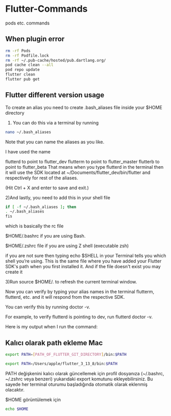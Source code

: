 # Flutter-Commands
pods etc. commands


## When plugin error
```sh
rm -rf Pods
rm -rf Podfile.lock
rm -rf ~/.pub-cache/hosted/pub.dartlang.org/
pod cache clean --all
pod repo update
flutter clean
flutter pub get
```
## Flutter different version usage

To create an alias you need to create .bash_aliases file inside your $HOME directory

1) You can do this via a terminal by running
```sh
nano ~/.bash_aliases
```
Note that you can name the aliases as you like.

I have used the name

flutterd to point to flutter_dev
flutterm to point to flutter_master
flutterb to point to flutter_beta
That means when you type flutterd in the terminal then it will use the SDK located at ~/Documents/flutter_dev/bin/flutter and respectively for rest of the aliases.

(Hit Ctrl + X and enter to save and exit.)

2)And lastly, you need to add this in your shell file
```sh
if [ -f ~/.bash_aliases ]; then
. ~/.bash_aliases
fis
```
which is basically the rc file

$HOME/.bashrc if you are using Bash.

$HOME/.zshrc file if you are using Z shell (executable zsh)

if you are not sure then typing echo $SHELL in your Terminal tells you which shell you’re using. This is the same file where you have added your Flutter SDK's path when you first installed it. And if the file doesn't exist you may create it

3)Run source $HOME/.<rc file> to refresh the current terminal window.

Now you can verify by typing your alias names in the terminal flutterm, flutterd, etc. and it will respond from the respective SDK.

You can verify this by running <alias name> doctor -v.

For example, to verify flutterd is pointing to dev, run flutterd doctor -v.

Here is my output when I run the command:

## Kalıcı olarak path ekleme Mac

```sh
export PATH=[PATH_OF_FLUTTER_GIT_DIRECTORY]/bin:$PATH
```
```sh
export PATH=/Users/apple/flutter_3_13_8/bin:$PATH
```

PATH değişkenini kalıcı olarak güncellemek için profil dosyanıza (~/.bashrc, ~/.zshrc veya benzeri) yukarıdaki export komutunu ekleyebilirsiniz. 
Bu sayede her terminal oturumu başladığında otomatik olarak eklenmiş olacaktır.

$HOME görüntülemek için
```sh
echo $HOME
```





